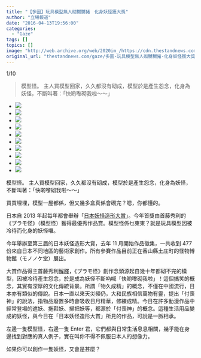 ```yaml
---
title: "【多圖】玩具模型無人砌嬲嬲豬　化身妖怪獲大獎"
author: "立場報道"
date: "2016-04-13T19:56:00"
categories:
  - "Gaze"
tags: []
topics: []
image: "http://web.archive.org/web/2020im_/https://cdn.thestandnews.com/media/photos/gallery/71/cache/model_Q5cpd_AkbFC_300x200cropcenter.png"
original_url: "thestandnews.com/gaze/多圖-玩具模型無人砌嬲嬲豬-化身妖怪獲大獎"
---
```

[](#)[](#)

[](#)1/10[](#)

> 模型怪。 主人買模型回家，久久都沒有砌成，模型於是產生怨念，化身為妖怪，不斷叫著：「快啲嚟砌我啦～～」

*   ![](http://web.archive.org/web/2020im_/https://cdn.thestandnews.com/media/photos/gallery/71/cache/model_Q5cpd_AkbFC_300x200cropcenter.png)
*   ![](http://web.archive.org/web/2020im_/https://cdn.thestandnews.com/media/photos/gallery/71/cache/DSC_0266_4N8Fs_aTGcx_300x200cropcenter.png)
*   ![](http://web.archive.org/web/2020im_/https://cdn.thestandnews.com/media/photos/gallery/71/cache/DSC_0284_Nx2yu_SNm01_300x200cropcenter.png)
*   ![](http://web.archive.org/web/2020im_/https://cdn.thestandnews.com/media/photos/gallery/71/cache/DSC_0291_95Hck_TzEsZ_300x200cropcenter.png)
*   ![](http://web.archive.org/web/2020im_/https://cdn.thestandnews.com/media/photos/gallery/71/cache/E9B9BDE5A986E5A986_DnpCn_E5vrT_300x200cropcenter.png)
*   ![](http://web.archive.org/web/2020im_/https://cdn.thestandnews.com/media/photos/gallery/71/cache/DSC_0299_WSbiB_hc0Sm_300x200cropcenter.png)
*   ![](http://web.archive.org/web/2020im_/https://cdn.thestandnews.com/media/photos/gallery/71/cache/make-up_KUiRE_0CeyD_300x200cropcenter.png)
*   ![](http://web.archive.org/web/2020im_/https://cdn.thestandnews.com/media/photos/gallery/71/cache/enterE5909B_wrr2G_1Zplt_300x200cropcenter.png)
*   ![](http://web.archive.org/web/2020im_/https://cdn.thestandnews.com/media/photos/gallery/71/cache/music_cd5e1_85aOM_300x200cropcenter.png)
*   ![](http://web.archive.org/web/2020im_/https://cdn.thestandnews.com/media/photos/gallery/71/cache/DSC_0308_zDE1b_jt7S3_300x200cropcenter.png)

模型怪。 主人買模型回家，久久都沒有砌成，模型於是產生怨念，化身為妖怪，不斷叫著：「快啲嚟砌我啦～～」

買買埋埋，模型一屋都係，但又幾多盒真係會砌完？嗯，你都懂的。

日本自 2013 年起每年都會舉辦「[日本妖怪造形大賞](http://web.archive.org/web/20210629041757/http://meiro-youkai.com/about/index.html)」。今年首獎由首藤秀利的《プラモ怪》（模型怪）獲得最優秀作品賞。模型怪係乜東東？就是玩具模型因被冷待而化身的妖怪囉。

今年舉辦至第三屆的日本妖怪造形大賞，去年 11 月開始作品徵集，一共收到 477 份來自日本不同地區的藝術家創作。所有參賽作品目前正在香山縣土庄町的怪物博物館（モノノケ堂）展出。

大賞作品得主首藤秀利[解釋](http://web.archive.org/web/20210629041757/http://headlines.yahoo.co.jp/hl?a=20160409-00000022-asahi-ent)，《プラモ怪》創作念頭源起自幾十年都砌不完的模型，因被冷待產生怨念，於是成為妖怪不斷吶喊「快啲嚟砌我啦」！這個搞笑的概念，其實有深厚的文化傳統背景。所謂「物久成精」的概念，不僅在中國流行，日本亦有類似的傳說。日本一直以來天災頻仍，大和民族相信萬物有靈，提出「付喪神」的說法，指物品廢置多時會吸收日月精華，修練成精。今日在許多動漫作品中經常登場的遮妖、拖鞋妖、掃把妖等，都源於「付喪神」的概念。這種生活用品變成的妖怪，與今日在「日本妖怪造形大賞」所見的作品，可說是一脈相承。

左邊一隻模型怪，右邊一隻 Enter 君，它們都與日常生活息息相關，幾乎能在身邊找到對應的真人例子，實在叫你不得不佩服日本人的想像力。

如果你可以創作一隻妖怪，又會是甚麼？